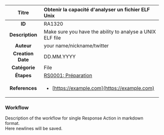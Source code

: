 | Titre                       | Obtenir la capacité d'analyser un fichier ELF Unix         |
|:---------------------------:|:--------------------|
| **ID**                      | RA1320            |
| **Description**             | Make sure you have the ability to analyse a UNIX ELF file   |
| **Auteur**                  | your name/nickname/twitter        |
| **Creation Date**           | DD.MM.YYYY |
| **Catégorie**                | File      |
| **Étapes**                   |[RS0001: Préparation](../Response_Stages/RS0001.md)| 
| **References** |<ul><li>[https://example.com](https://example.com)</li></ul>|

### Workflow

Description of the workflow for single Response Action in markdown format.  
Here newlines will be saved.  
